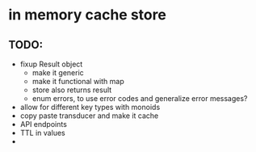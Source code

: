 # in memory cache store

## TODO:
 - fixup Result object
   - make it generic
   - make it functional with map
   - store also returns result
   - enum errors, to use error codes and generalize error messages? 
 - allow for different key types with monoids
 - copy paste transducer and make it cache
 - API endpoints
 - TTL in values
 - 